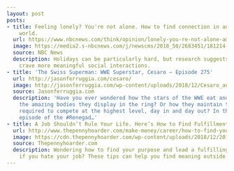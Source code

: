 ```yaml
---
layout: post
posts:
- title: Feeling lonely? You're not alone. How to find connection in an impersonal
    world.
  url: https://www.nbcnews.com/think/opinion/lonely-you-re-not-alone-america-s-young-people-are-ncna945446
  image: https://media2.s-nbcnews.com/j/newscms/2018_50/2683451/181214-loneliness-cities-making-friends-kh_bc86f2d5095f854cc0f6361aefaa5044.1200;630;7;70;5.jpg
  source: NBC News
  description: Holidays can be particularly hard, but research suggests many people
    crave more meaningful social interactions.
- title: 'The Swiss Superman: WWE Superstar, Cesaro – Episode 275'
  url: http://jasonferruggia.com/cesaro/
  image: http://jasonferruggia.com/wp-content/uploads/2018/12/Cesaro_and_Jay_270x203.jpg
  source: Jasonferruggia.com
  description: 'Have you ever wondered how the stars of the WWE eat and train to build
    the amazing bodies they display in the ring? Or how they maintain the mental toughness
    required to compete at the highest level, day in and day out? In this all new
    episode of the #Renegad…'
- title: A Job Shouldn’t Rule Your Life. Here’s How to Find Fulfillment Outside Work
  url: http://www.thepennyhoarder.com/make-money/career/how-to-find-your-purpose/
  image: https://cdn.thepennyhoarder.com/wp-content/uploads/2018/12/20161744/FULFILLMENTGUIDE_18-1024x683.jpg
  source: Thepennyhoarder.com
  description: Wondering how to find your purpose and lead a fulfilling life, even
    if you hate your job? These tips can help you find meaning outside the office.
---
```

